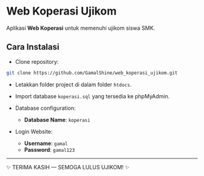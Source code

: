 # Web Koperasi Ujikom

Aplikasi **Web Koperasi** untuk memenuhi ujikom siswa SMK.

## Cara Instalasi

- Clone repository:

```bash
git clone https://github.com/GamalShine/web_koperasi_ujikom.git
```

- Letakkan folder project di dalam folder `htdocs`.

- Import database `koperasi.sql` yang tersedia ke phpMyAdmin.

- Database configuration:
  - **Database Name**: `koperasi`

- Login Website:
  - **Username**: `gamal`
  - **Password**: `gamal123`

---

✨ TERIMA KASIH — SEMOGA LULUS UJIKOM! ✨
